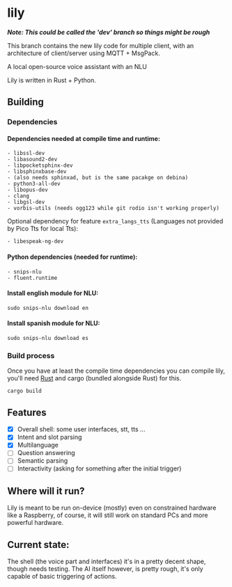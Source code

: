# lily

***Note: This could be called the 'dev' branch so things might be rough***

This branch contains the new lily code for multiple client, with an architecture
of client/server using MQTT + MsgPack.

A local open-source voice assistant with an NLU

Lily is written in Rust + Python.

## Building

### Dependencies

#### Dependencies needed at compile time and runtime:

```
- libssl-dev
- libasound2-dev
- libpocketsphinx-dev
- libsphinxbase-dev
- (also needs sphinxad, but is the same pacakge on debina)
- python3-all-dev
- libopus-dev
- clang
- libgsl-dev
- vorbis-utils (needs ogg123 while git rodio isn't working properly)
```

Optional dependency for feature `extra_langs_tts` (Languages not provided by Pico Tts for local Tts):
```
- libespeak-ng-dev
```

#### Python dependencies (needed for runtime):

```
- snips-nlu
- fluent.runtime
```

#### Install english module for NLU:

`sudo snips-nlu download en`

#### Install spanish module for NLU:

`sudo snips-nlu download es`

### Build process
Once you have at least the compile time dependencies you can compile lily, you'll
need [Rust](https://www.rust-lang.org/) and cargo (bundled alongside Rust) for this.

`cargo build`


## Features

- [x] Overall shell: some user interfaces, stt, tts ...
- [x] Intent and slot parsing
- [x] Multilanguage
- [ ] Question answering
- [ ] Semantic parsing
- [ ] Interactivity (asking for something after the initial trigger)

## Where will it run?
Lily is meant to be run on-device (mostly) even on constrained hardware like a Raspberry, of course, it will still work on standard PCs and more powerful hardware.

## Current state:

The shell (the voice part and interfaces) it's in a pretty decent shape, though needs testing.
The AI itself however, is pretty rough, it's only capable of basic triggering of actions.